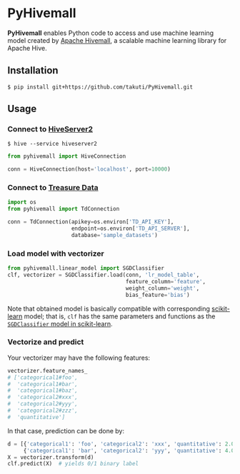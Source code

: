 PyHivemall
===

**PyHivemall** enables Python code to access and use machine learning model created by [Apache Hivemall](https://github.com/apache/incubator-hivemall), a scalable machine learning library for Apache Hive.

## Installation

```
$ pip install git+https://github.com/takuti/PyHivemall.git
```

## Usage

### Connect to [HiveServer2](https://cwiki.apache.org/confluence/display/Hive/Setting+Up+HiveServer2)

```
$ hive --service hiveserver2
```

```py
from pyhivemall import HiveConnection

conn = HiveConnection(host='localhost', port=10000)
```

### Connect to [Treasure Data](https://docs.treasuredata.com/)

```py
import os
from pyhivemall import TdConnection

conn = TdConnection(apikey=os.environ['TD_API_KEY'],
                    endpoint=os.environ['TD_API_SERVER'],
                    database='sample_datasets')
```

### Load model with vectorizer

```py
from pyhivemall.linear_model import SGDClassifier
clf, vectorizer = SGDClassifier.load(conn, 'lr_model_table',
                                     feature_column='feature',
                                     weight_column='weight',
                                     bias_feature='bias')
```

Note that obtained model is basically compatible with corresponding [scikit-learn](http://scikit-learn.org/) model; that is, `clf` has the same parameters and functions as the [`SGDClassifier` model in scikit-learn](http://scikit-learn.org/stable/modules/generated/sklearn.linear_model.SGDClassifier.html).

### Vectorize and predict

Your vectorizer may have the following features:

```py
vectorizer.feature_names_
# ['categorical1#foo',
#  'categorical1#bar',
#  'categorical1#baz',
#  'categorical2#xxx',
#  'categorical2#yyy',
#  'categorical2#zzz',
#  'quantitative']
```

In that case, prediction can be done by:

```py
d = [{'categorical1': 'foo', 'categorical2': 'xxx', 'quantitative': 2.0},
     {'categorical1': 'bar', 'categorical2': 'yyy', 'quantitative': 4.0}]
X = vectorizer.transform(d)
clf.predict(X)  # yields 0/1 binary label
```